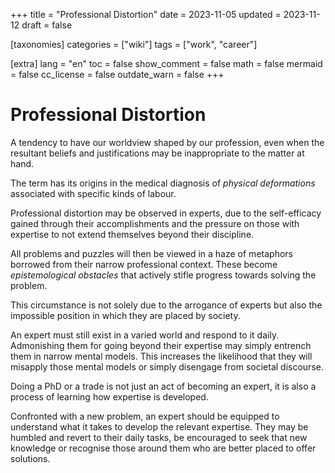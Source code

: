 +++
title = "Professional Distortion"
date = 2023-11-05
updated = 2023-11-12
draft = false

[taxonomies]
categories = ["wiki"]
tags = ["work", "career"]

[extra]
lang = "en"
toc = false
show_comment = false
math = false
mermaid = false
cc_license = false
outdate_warn = false
+++

# Professional Distortion

A tendency to have our worldview shaped by our profession,
even when the resultant beliefs and justifications may be
inappropriate to the matter at hand.

The term has its origins in the medical diagnosis of
_physical deformations_ associated with specific kinds
of labour.

Professional distortion may be observed in experts, due to the self-efficacy
gained through their accomplishments and the pressure on those
with expertise to not extend themselves beyond their discipline.

All problems and puzzles will then be viewed in a haze of metaphors
borrowed from their narrow professional context.
These become _epistemological obstacles_ that actively stifle
progress towards solving the problem.

This circumstance is not solely due to the arrogance of experts but
also the impossible position in which they are placed by society.

An expert must still exist in a varied world and respond to it daily.
Admonishing them for going beyond their expertise may simply
entrench them in narrow mental models.
This increases the likelihood that they will misapply those
mental models or simply disengage from societal discourse.

Doing a PhD or a trade is not just an act of becoming an expert,
it is also a process of learning how expertise is developed.

Confronted with a new problem, an expert should be equipped to
understand what it takes to develop the relevant expertise.
They may be humbled and revert to their daily tasks, be
encouraged to seek that new knowledge or recognise those
around them who are better placed to offer solutions.

